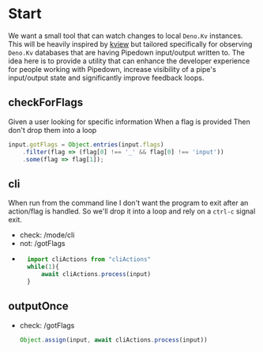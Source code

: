# Start
We want a small tool that can watch changes to local `Deno.Kv` instances. This will be heavily inspired by [kview](https://kview.deno.dev) but tailored specifically for observing `Deno.Kv` databases that are having Pipedown input/output written to. The idea here is to provide a utility that can enhance the developer experience for people working with Pipedown, increase visibility of a pipe's input/output state and significantly improve feedback loops.


## checkForFlags
Given a user looking for specific information
When a flag is provided
Then don't drop them into a loop
```ts
input.gotFlags = Object.entries(input.flags)    
    .filter(flag => (flag[0] !== '_' && flag[0] !== 'input'))
    .some(flag => flag[1]);
```


## cli
When run from the command line I don't want the program to exit after an action/flag is handled. So we'll drop it into a loop and rely on a `ctrl-c` signal exit.
- check: /mode/cli
- not: /gotFlags
- ```ts
    import cliActions from "cliActions"
    while(1){
        await cliActions.process(input)
    }
    ```

## outputOnce
- check: /gotFlags
    ```ts
    Object.assign(input, await cliActions.process(input))
    ```
